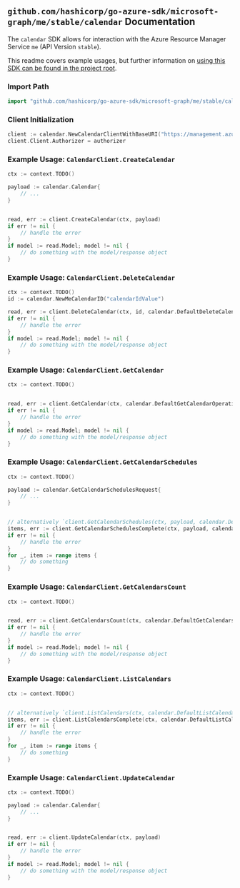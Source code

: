 
## `github.com/hashicorp/go-azure-sdk/microsoft-graph/me/stable/calendar` Documentation

The `calendar` SDK allows for interaction with the Azure Resource Manager Service `me` (API Version `stable`).

This readme covers example usages, but further information on [using this SDK can be found in the project root](https://github.com/hashicorp/go-azure-sdk/tree/main/docs).

### Import Path

```go
import "github.com/hashicorp/go-azure-sdk/microsoft-graph/me/stable/calendar"
```


### Client Initialization

```go
client := calendar.NewCalendarClientWithBaseURI("https://management.azure.com")
client.Client.Authorizer = authorizer
```


### Example Usage: `CalendarClient.CreateCalendar`

```go
ctx := context.TODO()

payload := calendar.Calendar{
	// ...
}


read, err := client.CreateCalendar(ctx, payload)
if err != nil {
	// handle the error
}
if model := read.Model; model != nil {
	// do something with the model/response object
}
```


### Example Usage: `CalendarClient.DeleteCalendar`

```go
ctx := context.TODO()
id := calendar.NewMeCalendarID("calendarIdValue")

read, err := client.DeleteCalendar(ctx, id, calendar.DefaultDeleteCalendarOperationOptions())
if err != nil {
	// handle the error
}
if model := read.Model; model != nil {
	// do something with the model/response object
}
```


### Example Usage: `CalendarClient.GetCalendar`

```go
ctx := context.TODO()


read, err := client.GetCalendar(ctx, calendar.DefaultGetCalendarOperationOptions())
if err != nil {
	// handle the error
}
if model := read.Model; model != nil {
	// do something with the model/response object
}
```


### Example Usage: `CalendarClient.GetCalendarSchedules`

```go
ctx := context.TODO()

payload := calendar.GetCalendarSchedulesRequest{
	// ...
}


// alternatively `client.GetCalendarSchedules(ctx, payload, calendar.DefaultGetCalendarSchedulesOperationOptions())` can be used to do batched pagination
items, err := client.GetCalendarSchedulesComplete(ctx, payload, calendar.DefaultGetCalendarSchedulesOperationOptions())
if err != nil {
	// handle the error
}
for _, item := range items {
	// do something
}
```


### Example Usage: `CalendarClient.GetCalendarsCount`

```go
ctx := context.TODO()


read, err := client.GetCalendarsCount(ctx, calendar.DefaultGetCalendarsCountOperationOptions())
if err != nil {
	// handle the error
}
if model := read.Model; model != nil {
	// do something with the model/response object
}
```


### Example Usage: `CalendarClient.ListCalendars`

```go
ctx := context.TODO()


// alternatively `client.ListCalendars(ctx, calendar.DefaultListCalendarsOperationOptions())` can be used to do batched pagination
items, err := client.ListCalendarsComplete(ctx, calendar.DefaultListCalendarsOperationOptions())
if err != nil {
	// handle the error
}
for _, item := range items {
	// do something
}
```


### Example Usage: `CalendarClient.UpdateCalendar`

```go
ctx := context.TODO()

payload := calendar.Calendar{
	// ...
}


read, err := client.UpdateCalendar(ctx, payload)
if err != nil {
	// handle the error
}
if model := read.Model; model != nil {
	// do something with the model/response object
}
```
